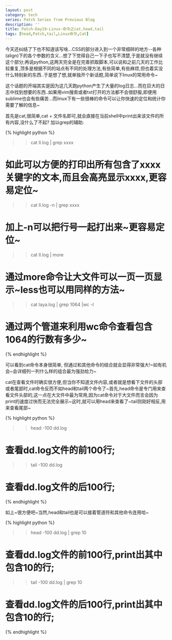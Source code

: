 ```yaml
---
layout: post
category: tech
series: Patch Series from Previous Blog
description: ''
title: Patch-Day19-Linux-命令之cat,head,tail
tags: [head,Patch,tail,Linux命令,Cat]
---
```


今天还纠结了下也不知道该写啥...CSS的部分进入到一个非常细碎的地方--各种(align)下的各个参数的含义...想了下觉得自己一下子也写不清楚,于是就没有继续这个部分;再说python,这两天完全是在完善抓取脚本,可以说和之前几天的工作比较重复,顶多是根据不同的站点有不同的处理方法,有些简单,有些麻烦,但也着实没什么特别新的东西..于是想了想,就单独开个新话题,简单说下linux的常用命令~

这个话题的开端其实是因为这几天跑python产生了大量的log日志...而在巨大的日志中找到想要的东西..如果用vim搜索或者txt打开的方法都不会很舒服,即便用sublime也会有些痛苦...而linux下有一些很棒的命令可以让你快速的定位和统计你需要了解的信息~

首先是cat,很简单,cat + 文件名即可,就会直接在当前shell中print出来该文件的所有内容,没什么了不起? 加以grep的辅助:
<!--more-->

{% highlight python %}

>> cat ll.log | grep xxxx
# 如此可以方便的打印出所有包含了xxxx关键字的文本,而且会高亮显示xxxx,更容易定位~
>> cat ll.log -n | grep xxxx
# 加上-n可以把行号一起打出来~更容易定位~
>> cat ll.log | more
# 通过more命令让大文件可以一页一页显示~less也可以用同样的方法~
>> cat laya.log | grep 1064 |wc -l
# 通过两个管道来利用wc命令查看包含1064的行数有多少~

{% endhighlight %}

可以看到cat命令本身很简单, 但通过和其他命令的结合就会显得非常强大!~如有机会~会详细列一列什么样的组合最为强劲给力~

cat在查看文件时确实很方便,但当你不知道文件内容,或者就是想看下文件的头部或者尾部时,cat命令反而不如head和tail两个命令了~首先,head命令是专门用来查看文件头部的,这一点在大文件中最为常用,因为cat命令对于大文件而言会因为print的速度过快而无法完全展示~这时,就可以用head来查看了~tail则刚好相反,用来查看尾部~

{% highlight python %}

>> head -100 dd.log
# 查看dd.log文件的前100行;
>> tail -100 dd.log
# 查看dd.log文件的后100行;

{% endhighlight %}

如上~很方便吧~当然,head和tail也是可以接着管道符和其他命令连用哈~

{% highlight python %}

>> head -100 dd.log | grep 10
# 查看dd.log文件的前100行,print出其中包含10的行;
>> tail -100 dd.log | grep 10
# 查看dd.log文件的后100行,print出其中包含10的行;

{% endhighlight %}

~~~今天就到此啦~祝好~
